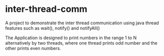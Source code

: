 # inter-thread-comm
A project to demonstrate the inter thread communication using java thread features such as wait(), notify() and notifyAll()

The Application is designed to print numbers in the range 1 to N alternatively by two threads, where one thread prints odd number and the other prints even numbers.
